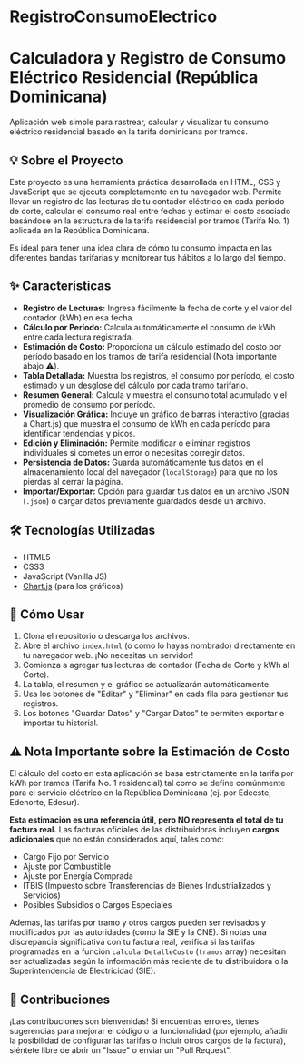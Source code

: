 # RegistroConsumoElectrico 
# Calculadora y Registro de Consumo Eléctrico Residencial (República Dominicana)

Aplicación web simple para rastrear, calcular y visualizar tu consumo eléctrico residencial basado en la tarifa dominicana por tramos.

## 💡 Sobre el Proyecto

Este proyecto es una herramienta práctica desarrollada en HTML, CSS y JavaScript que se ejecuta completamente en tu navegador web. Permite llevar un registro de las lecturas de tu contador eléctrico en cada período de corte, calcular el consumo real entre fechas y estimar el costo asociado basándose en la estructura de la tarifa residencial por tramos (Tarifa No. 1) aplicada en la República Dominicana.

Es ideal para tener una idea clara de cómo tu consumo impacta en las diferentes bandas tarifarias y monitorear tus hábitos a lo largo del tiempo.

## ✨ Características

-   **Registro de Lecturas:** Ingresa fácilmente la fecha de corte y el valor del contador (kWh) en esa fecha.
-   **Cálculo por Período:** Calcula automáticamente el consumo de kWh entre cada lectura registrada.
-   **Estimación de Costo:** Proporciona un cálculo estimado del costo por período basado en los tramos de tarifa residencial (Nota importante abajo ⚠️).
-   **Tabla Detallada:** Muestra los registros, el consumo por período, el costo estimado y un desglose del cálculo por cada tramo tarifario.
-   **Resumen General:** Calcula y muestra el consumo total acumulado y el promedio de consumo por período.
-   **Visualización Gráfica:** Incluye un gráfico de barras interactivo (gracias a Chart.js) que muestra el consumo de kWh en cada período para identificar tendencias y picos.
-   **Edición y Eliminación:** Permite modificar o eliminar registros individuales si cometes un error o necesitas corregir datos.
-   **Persistencia de Datos:** Guarda automáticamente tus datos en el almacenamiento local del navegador (`localStorage`) para que no los pierdas al cerrar la página.
-   **Importar/Exportar:** Opción para guardar tus datos en un archivo JSON (`.json`) o cargar datos previamente guardados desde un archivo.

## 🛠️ Tecnologías Utilizadas

-   HTML5
-   CSS3
-   JavaScript (Vanilla JS)
-   [Chart.js](https://www.chartjs.org/) (para los gráficos)

## 🚀 Cómo Usar

1.  Clona el repositorio o descarga los archivos.
2.  Abre el archivo `index.html` (o como lo hayas nombrado) directamente en tu navegador web. ¡No necesitas un servidor!
3.  Comienza a agregar tus lecturas de contador (Fecha de Corte y kWh al Corte).
4.  La tabla, el resumen y el gráfico se actualizarán automáticamente.
5.  Usa los botones de "Editar" y "Eliminar" en cada fila para gestionar tus registros.
6.  Los botones "Guardar Datos" y "Cargar Datos" te permiten exportar e importar tu historial.

## ⚠️ Nota Importante sobre la Estimación de Costo

El cálculo del costo en esta aplicación se basa estrictamente en la tarifa por kWh por tramos (Tarifa No. 1 residencial) tal como se define comúnmente para el servicio eléctrico en la República Dominicana (ej. por Edeeste, Edenorte, Edesur).

**Esta estimación es una referencia útil, pero NO representa el total de tu factura real.** Las facturas oficiales de las distribuidoras incluyen **cargos adicionales** que no están considerados aquí, tales como:

-   Cargo Fijo por Servicio
-   Ajuste por Combustible
-   Ajuste por Energía Comprada
-   ITBIS (Impuesto sobre Transferencias de Bienes Industrializados y Servicios)
-   Posibles Subsidios o Cargos Especiales

Además, las tarifas por tramo y otros cargos pueden ser revisados y modificados por las autoridades (como la SIE y la CNE). Si notas una discrepancia significativa con tu factura real, verifica si las tarifas programadas en la función `calcularDetalleCosto` (`tramos` array) necesitan ser actualizadas según la información más reciente de tu distribuidora o la Superintendencia de Electricidad (SIE).

## 🤝 Contribuciones

¡Las contribuciones son bienvenidas! Si encuentras errores, tienes sugerencias para mejorar el código o la funcionalidad (por ejemplo, añadir la posibilidad de configurar las tarifas o incluir otros cargos de la factura), siéntete libre de abrir un "Issue" o enviar un "Pull Request".

